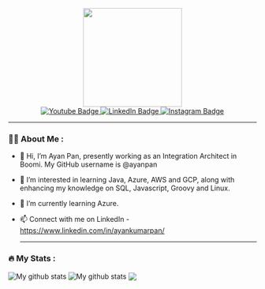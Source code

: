 <div id="header" align="center">
  <img src="https://media.giphy.com/media/3oEduOXu3DBfTazzaw/giphy.gif" width="200"/>
  
  <div id="badges">
    <a href="https://www.youtube.com/channel/UC3YaKty6O_I-JTh3HJsRidg">
    <img src="https://img.shields.io/badge/YouTube-red?style=for-the-badge&logo=youtube&logoColor=white" alt="Youtube Badge"/>
  </a>
  <a href="https://www.linkedin.com/in/ayankumarpan/">
    <img src="https://img.shields.io/badge/LinkedIn-blue?style=for-the-badge&logo=linkedin&logoColor=white" alt="LinkedIn Badge"/>
  </a>
  <a href="">
    <img src="https://img.shields.io/badge/Instagram-E4405F?style=for-the-badge&logo=instagram&logoColor=white" alt="Instagram Badge"/>
  </a>
</div>
  
  <img src="https://komarev.com/ghpvc/?username=ayanpan&style=flat-square&color=blue" alt=""/>
  
</div>
  
  ---
### :man_technologist: About Me :
  - 👋 Hi, I’m Ayan Pan, presently working as an Integration Architect in Boomi. My GitHub username is @ayanpan
- 👀 I’m interested in learning Java, Azure, AWS and GCP, along with enhancing my knowledge on SQL, Javascript, Groovy and Linux. 
- 🌱 I’m currently learning Azure.
- 📫 Connect with me on LinkedIn - https://www.linkedin.com/in/ayankumarpan/
  
  ---
### :fire: My Stats :
  
 <img align="center" src="https://github-readme-streak-stats.herokuapp.com?user=ayanpan&theme=vue-dark&hide_border=true&date_format=M%20j%5B%2C%20Y%5D" alt="My github stats" /> 

<img align="center" src="https://github-readme-stats.vercel.app/api?username=ayanpan&show_icons=true&include_all_commits=true&theme=cobalt&hide_border=true" alt="My github stats" /> 

<img align="center" src="https://github-readme-stats.vercel.app/api/top-langs/?username=ayanpan&layout=compact&theme=cobalt&hide_border=true" />
  

